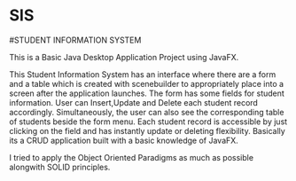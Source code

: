 # SIS
#STUDENT INFORMATION SYSTEM

This is a Basic Java Desktop Application Project using JavaFX.

This Student Information System has an interface where there are a form and a table which is created with scenebuilder to appropriately place into a screen after the application launches. The form has some fields for student information. User can Insert,Update and Delete each student record accordingly. Simultaneously, the user can also see the corresponding table of students beside the form menu. Each student record is accessible by just clicking on the field and has instantly update or deleting flexibility. Basically its a CRUD application built with a basic knowledge of JavaFX.

I tried to apply the Object Oriented Paradigms as much as possible alongwith SOLID principles.

